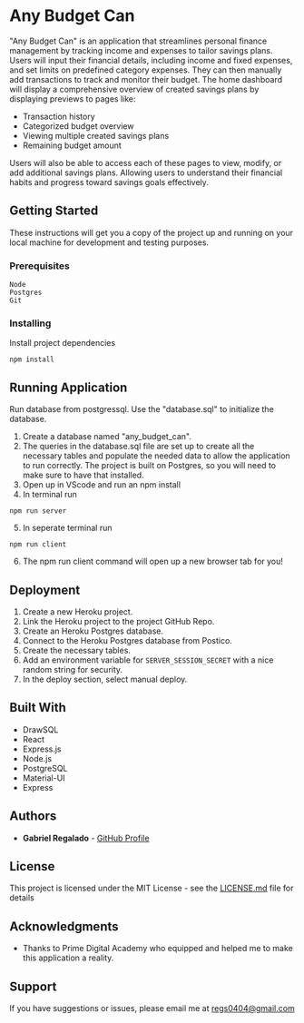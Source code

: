 # Any Budget Can

"Any Budget Can" is an application that streamlines personal finance management by tracking income and expenses to tailor savings plans. Users will input their financial details, including income and fixed expenses, and set limits on predefined category expenses. They can then manually add transactions to track and monitor their budget. The home dashboard will display a comprehensive overview of created savings plans by displaying previews to pages like:

- Transaction history
- Categorized budget overview
- Viewing multiple created savings plans
- Remaining budget amount
  
Users will also be able to access each of these pages to view, modify, or add additional savings plans. Allowing users to understand their financial habits and progress toward savings goals effectively.

## Getting Started

These instructions will get you a copy of the project up and running on your local machine for development and testing purposes.

### Prerequisites

```
Node
Postgres
Git
```

### Installing


Install project dependencies

```
npm install

```


## Running Application

Run database from postgressql. Use the "database.sql" to initialize the database.

1. Create a database named "any_budget_can".
2. The queries in the database.sql file are set up to create all the necessary tables and populate the needed data to allow the application to run correctly. The project is built on Postgres, so you will need to make sure to have that installed.
3. Open up in VScode and run an npm install
4. In terminal run

```
npm run server
```

5. In seperate terminal run

```
npm run client
```

6. The npm run client command will open up a new browser tab for you!

## Deployment

1. Create a new Heroku project.
1. Link the Heroku project to the project GitHub Repo.
1. Create an Heroku Postgres database.
1. Connect to the Heroku Postgres database from Postico.
1. Create the necessary tables.
1. Add an environment variable for `SERVER_SESSION_SECRET` with a nice random string for security.
1. In the deploy section, select manual deploy.

## Built With

- DrawSQL
- React
- Express.js
- Node.js
- PostgreSQL
- Material-UI
- Express

## Authors

- **Gabriel Regalado** - [GitHub Profile](https://github.com/Greg-04)

## License

This project is licensed under the MIT License - see the [LICENSE.md](LICENSE.md) file for details

## Acknowledgments

- Thanks to Prime Digital Academy who equipped and helped me to make this application a reality.

## Support

If you have suggestions or issues, please email me at regs0404@gmail.com
